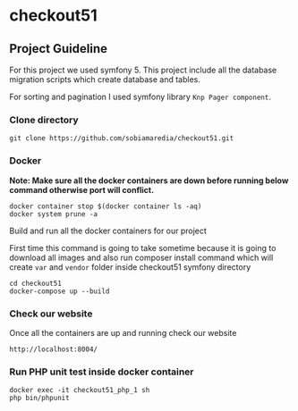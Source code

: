 # checkout51

## Project Guideline

For this project we used symfony 5. 
This project include all the database migration scripts 
which create database and tables. 

For sorting and pagination I used symfony library `Knp Pager component`.


### Clone directory

```shell script
git clone https://github.com/sobiamaredia/checkout51.git
```

### Docker

**Note: Make sure all the docker containers are down before 
running below command otherwise port will conflict.**

```shell script
docker container stop $(docker container ls -aq)
docker system prune -a
```
 
Build and run all the docker containers for our project

First time this command is going to take sometime because it is going to 
download all images and also run composer install command which will create 
`var` and `vendor` folder inside checkout51 symfony directory

```shell script
cd checkout51
docker-compose up --build
```

### Check our website

Once all the containers are up and running check our website

```shell script
http://localhost:8004/
```

### Run PHP unit test inside docker container 

```shell script
docker exec -it checkout51_php_1 sh
php bin/phpunit
```


